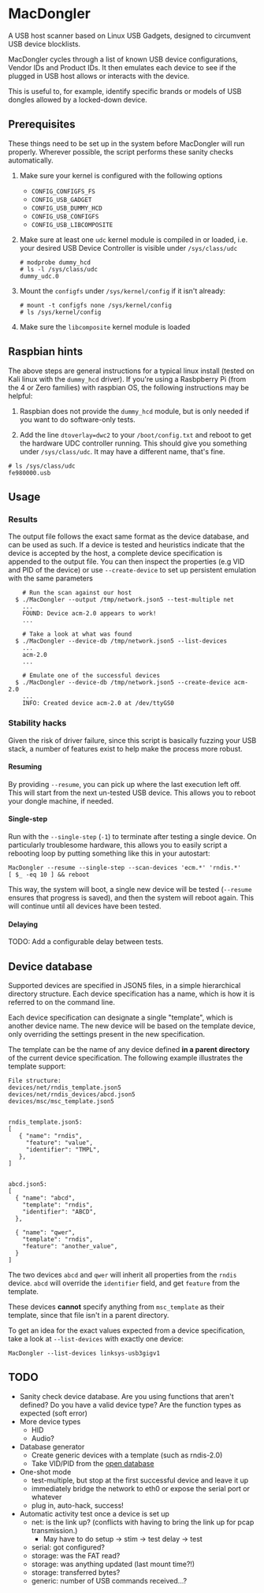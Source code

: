 # MacDongler
A USB host scanner based on Linux USB Gadgets, designed to circumvent USB device blocklists.

MacDongler cycles through a list of known USB device configurations, Vendor IDs and Product IDs. It then emulates each device to see if the plugged in USB host allows or interacts with the device.

This is useful to, for example, identify specific brands or models of USB dongles allowed by a locked-down device.


## Prerequisites

These things need to be set up in the system before MacDongler will run properly. Wherever possible, the script performs these sanity checks automatically.

 1. Make sure your kernel is configured with the following options
    - `CONFIG_CONFIGFS_FS`
    - `CONFIG_USB_GADGET`
    - `CONFIG_USB_DUMMY_HCD`
    - `CONFIG_USB_CONFIGFS`
    - `CONFIG_USB_LIBCOMPOSITE`

 2. Make sure at least one `udc` kernel module is compiled in or loaded, i.e.
    your desired USB Device Controller is visible under `/sys/class/udc`
    ```
    # modprobe dummy_hcd
    # ls -l /sys/class/udc
    dummy_udc.0
    ```

 3. Mount the `configfs` under `/sys/kernel/config` if it isn't already:
    ```
    # mount -t configfs none /sys/kernel/config
    # ls /sys/kernel/config
    ```

 4. Make sure the `libcomposite` kernel module is loaded


## Raspbian hints

The above steps are general instructions for a typical linux install (tested on Kali linux with the `dummy_hcd` driver). If you're using a Rasbpberry Pi (from the 4 or Zero families) with raspbian OS, the following instructions may be helpful:

 1. Raspbian does not provide the `dummy_hcd` module, but is only needed if you want to do software-only tests.

 2. Add the line `dtoverlay=dwc2` to your `/boot/config.txt` and reboot to get the hardware UDC controller running.
  This should give you something under `/sys/class/udc`. It may have a different name, that's fine.
  ```
  # ls /sys/class/udc
  fe980000.usb
  ```


## Usage

### Results

The output file follows the exact same format as the device database, and can be used as such. If a device is tested and heuristics indicate that the device is accepted by the host, a complete device specification is appended to the output file. You can then inspect the properties (e.g VID and PID of the device) or use `--create-device` to set up persistent emulation with the same parameters

```
    # Run the scan against our host
  $ ./MacDongler --output /tmp/network.json5 --test-multiple net
    ...
    FOUND: Device acm-2.0 appears to work!
    ...

    # Take a look at what was found
  $ ./MacDongler --device-db /tmp/network.json5 --list-devices
    ...
    acm-2.0
    ...

    # Emulate one of the successful devices
  $ ./MacDongler --device-db /tmp/network.json5 --create-device acm-2.0
    ...
    INFO: Created device acm-2.0 at /dev/ttyGS0

```

### Stability hacks
Given the risk of driver failure, since this script is basically fuzzing your USB stack, a number of features exist to help make the process more robust.

#### Resuming
By providing `--resume`, you can pick up where the last execution left off. This will start from the next un-tested USB device. This allows you to reboot your dongle machine, if needed.

#### Single-step
Run with the `--single-step` (`-1`) to terminate after testing a single device. On particularly troublesome hardware, this allows you to easily script a rebooting loop by putting something like this in your autostart:

```
MacDongler --resume --single-step --scan-devices 'ecm.*' 'rndis.*'
[ $_ -eq 10 ] && reboot
```

This way, the system will boot, a single new device will be tested (`--resume` ensures that progress is saved), and then the system will reboot again. This will continue until all devices have been tested.

#### Delaying
TODO: Add a configurable delay between tests.



## Device database
Supported devices are specified in JSON5 files, in a simple hierarchical directory structure. Each device specification has a name, which is how it is referred to on the command line.

Each device specification can designate a single "template", which is another device name. The new device will be based on the template device, only overriding the settings present in the new specification.

The template can be the name of any device defined __in a parent directory__ of the current device specification. The following example illustrates the template support:

```
File structure:
devices/net/rndis_template.json5
devices/net/rndis_devices/abcd.json5
devices/msc/msc_template.json5


rndis_template.json5:
[
   { "name": "rndis",
     "feature": "value",
     "identifier": "TMPL",
   },
]


abcd.json5:
[
  { "name": "abcd",
    "template": "rndis",
    "identifier": "ABCD",
  },

  { "name": "qwer",
    "template": "rndis",
    "feature": "another_value",
  }
]

```


The two devices `abcd` and `qwer` will inherit all properties from the `rndis` device. `abcd` will override the `identifier` field, and get `feature` from the template.

These devices **cannot** specify anything from `msc_template` as their template, since that file isn't in a parent directory.

To get an idea for the exact values expected from a device specification, take a look at `--list-devices` with exactly one device:

```
MacDongler --list-devices linksys-usb3gigv1
```


## TODO
 - Sanity check device database. Are you using functions that aren't defined? Do you have a valid device type? Are the function types as expected (soft error)
 - More device types
    - HID
    - Audio?
 - Database generator
    - Create generic devices with a template (such as rndis-2.0)
    - Take VID/PID from the [open database](http://www.linux-usb.org/usb.ids)
 - One-shot mode
    - test-multiple, but stop at the first successful device and leave it up
    - immediately bridge the network to eth0 or expose the serial port or whatever
    - plug in, auto-hack, success!
 - Automatic activity test once a device is set up
    - net: is the link up? (conflicts with having to bring the link up for pcap transmission.)
        - May have to do setup -> stim -> test delay -> test
    - serial: got configured?
    - storage: was the FAT read?
    - storage: was anything updated (last mount time?!)
    - storage: transferred bytes?
    - generic: number of USB commands received...?
